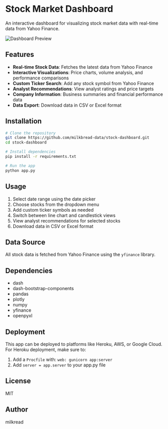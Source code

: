 # Stock Market Dashboard

An interactive dashboard for visualizing stock market data with real-time data from Yahoo Finance.

![Dashboard Preview](https://via.placeholder.com/800x400?text=Stock+Dashboard+Preview)

## Features

- **Real-time Stock Data**: Fetches the latest data from Yahoo Finance
- **Interactive Visualizations**: Price charts, volume analysis, and performance comparisons
- **Custom Ticker Search**: Add any stock symbol from Yahoo Finance
- **Analyst Recommendations**: View analyst ratings and price targets
- **Company Information**: Business summaries and financial performance data
- **Data Export**: Download data in CSV or Excel format

## Installation

```bash
# Clone the repository
git clone https://github.com/milkbread-data/stock-dashboard.git
cd stock-dashboard

# Install dependencies
pip install -r requirements.txt

# Run the app
python app.py
```

## Usage

1. Select date range using the date picker
2. Choose stocks from the dropdown menu
3. Add custom ticker symbols as needed
4. Switch between line chart and candlestick views
5. View analyst recommendations for selected stocks
6. Download data in CSV or Excel format

## Data Source

All stock data is fetched from Yahoo Finance using the `yfinance` library.

## Dependencies

- dash
- dash-bootstrap-components
- pandas
- plotly
- numpy
- yfinance
- openpyxl

## Deployment

This app can be deployed to platforms like Heroku, AWS, or Google Cloud. For Heroku deployment, make sure to:

1. Add a `Procfile` with: `web: gunicorn app:server`
2. Add `server = app.server` to your app.py file

## License

MIT

## Author

milkread